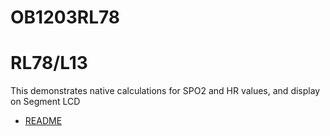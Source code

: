 # OB1203RL78
# RL78/L13 #
This demonstrates native calculations for SPO2 and HR values, and display on Segment LCD 
- [README](./OB1203RL78L13/README.md)
